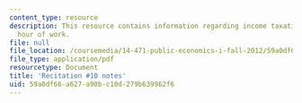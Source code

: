 ```yaml
---
content_type: resource
description: This resource contains information regarding income taxation with fixed
  hour of work.
file: null
file_location: /coursemedia/14-471-public-economics-i-fall-2012/59a0df66a627a90bc10d279b639962f6_MIT14_471F12_recnotes10.pdf
file_type: application/pdf
resourcetype: Document
title: 'Recitation #10 notes'
uid: 59a0df66-a627-a90b-c10d-279b639962f6
---
```

